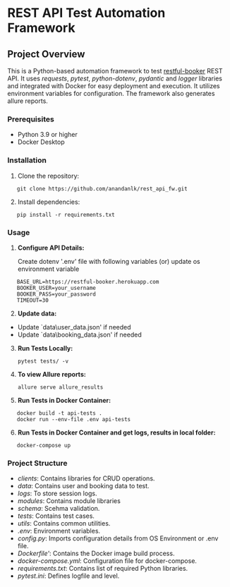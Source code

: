 # **REST API Test Automation Framework**

## **Project Overview**

This is a Python-based automation framework to test [restful-booker](https://restful-booker.herokuapp.com/apidoc/index.html) REST API. It uses _requests_, _pytest_, _python-dotenv_, _pydantic_ and _logger_ libraries and integrated with Docker for easy deployment and execution. It utilizes environment variables for configuration. The framework also generates allure reports.

### **Prerequisites**

- Python 3.9 or higher
- Docker Desktop

### **Installation**

1. Clone the repository:

```
   git clone https://github.com/anandanlk/rest_api_fw.git
```

2. Install dependencies:

```
   pip install -r requirements.txt
```

### **Usage**

1. **Configure API Details:**

   Create dotenv '.env' file with following variables (or) update os environment variable

```
   BASE_URL=https://restful-booker.herokuapp.com
   BOOKER_USER=your_username
   BOOKER_PASS=your_password
   TIMEOUT=30
```

2. **Update data:**

- Update `data\user_data.json' if needed
- Update `data\booking_data.json' if needed

3. **Run Tests Locally:**

   ```
   pytest tests/ -v
   ```

4. **To view Allure reports:**

   ```
   allure serve allure_results
   ```

5. **Run Tests in Docker Container:**

```
   docker build -t api-tests .
   docker run --env-file .env api-tests
```

6. **Run Tests in Docker Container and get logs, results in local folder:**

```
   docker-compose up
```

### **Project Structure**

- _clients_: Contains libraries for CRUD operations.
- _data_: Contains user and booking data to test.
- _logs_: To store session logs.
- _modules_: Contains module libraries
- _schema_: Scehma validation.
- _tests_: Contains test cases.
- _utils_: Contains common utilities.
- _.env_: Environment variables.
- _config.py_: Imports configuration details from OS Environment or .env file.
- _Dockerfile'_: Contains the Docker image build process.
- _docker-compose.yml_: Configuration file for docker-compose.
- _requirements.txt_: Contains list of required Python libraries.
- _pytest.ini_: Defines logfile and level.
